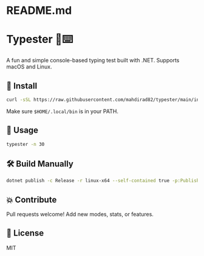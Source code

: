# README.md
# Typester 🧠⌨️

A fun and simple console-based typing test built with .NET. Supports macOS and Linux.

## 🚀 Install

```bash
curl -sSL https://raw.githubusercontent.com/mahdirad82/typester/main/install.sh | bash
```

Make sure `$HOME/.local/bin` is in your PATH.

## 📝 Usage

```bash
typester -n 30
```

## 🛠️ Build Manually

```bash
dotnet publish -c Release -r linux-x64 --self-contained true -p:PublishSingleFile=true
```

## 💥 Contribute
Pull requests welcome! Add new modes, stats, or features.

## 📄 License
MIT
